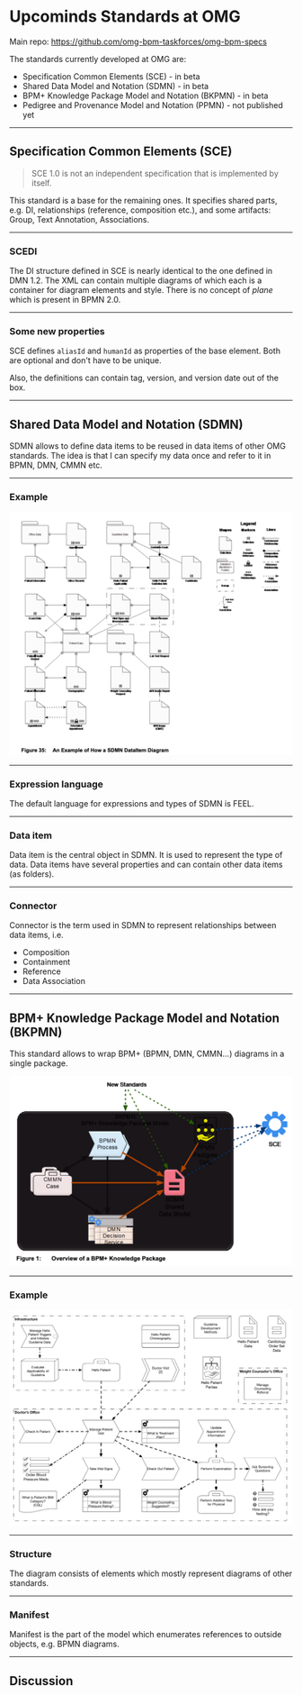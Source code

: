 # Upcominds Standards at OMG

Main repo: https://github.com/omg-bpm-taskforces/omg-bpm-specs

The standards currently developed at OMG are:

* Specification Common Elements (SCE) - in beta
* Shared Data Model and Notation (SDMN) - in beta
* BPM+ Knowledge Package Model and Notation (BKPMN) - in beta
* Pedigree and Provenance Model and Notation (PPMN) - not published yet

---

## Specification Common Elements (SCE)

> SCE 1.0 is not an independent specification that is implemented by itself.

This standard is a base for the remaining ones.
It specifies shared parts, e.g. DI, relationships (reference, composition etc.), and some artifacts: Group, Text Annotation, Associations.

---

### SCEDI

The DI structure defined in SCE is nearly identical to the one defined in DMN 1.2.
The XML can contain multiple diagrams of which each is a container for diagram elements and style.
There is no concept of _plane_ which is present in BPMN 2.0.

---

### Some new properties

SCE defines `aliasId` and `humanId` as properties of the base element. Both are optional and don't have to be unique.

Also, the definitions can contain tag, version, and version date out of the box.

---

## Shared Data Model and Notation (SDMN)

SDMN allows to define data items to be reused in data items of other OMG standards.
The idea is that I can specify my data once and refer to it in BPMN, DMN, CMMN etc.

---

### Example

![sdmn.png](./assets/sdmn.png)

---

### Expression language

The default language for expressions and types of SDMN is FEEL.

---

### Data item

Data item is the central object in SDMN. It is used to represent the type of data.
Data items have several properties and can contain other data items (as folders).

---

### Connector

Connector is the term used in SDMN to represent relationships between data items, i.e.

* Composition
* Containment
* Reference
* Data Association

---

## BPM+ Knowledge Package Model and Notation (BKPMN)

This standard allows to wrap BPM+ (BPMN, DMN, CMMN...) diagrams in a single package.

![bkpmn.png](./assets/bkpmn.png)

---

### Example

![bkpmn-example.png](./assets/bkpmn-example.png)

---

### Structure

The diagram consists of elements which mostly represent diagrams of other standards.

---

### Manifest

Manifest is the part of the model which enumerates references to outside objects, e.g. BPMN diagrams.

---

## Discussion
